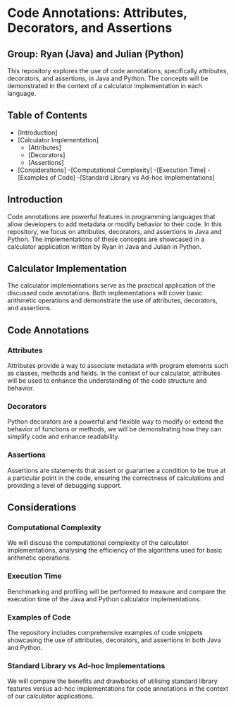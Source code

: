 # Code Annotations: Attributes, Decorators, and Assertions

## Group: Ryan (Java) and Julian (Python)

This repository explores the use of code annotations, specifically attributes, decorators, and assertions, in Java and Python. The concepts will be demonstrated in the context of a calculator implementation in each language.

## Table of Contents
- [Introduction]
- [Calculator Implementation]
  - [Attributes]
  - [Decorators]
  - [Assertions]
- [Considerations]
  -[Computational Complexity]
  -[Execution Time]
  -[Examples of Code]
  -[Standard Library vs Ad-hoc Implementations]

## Introduction
Code annotations are powerful features in programming languages that allow developers to add metadata or modify behavior to their code. In this repository, we focus on attributes, decorators, and assertions in Java and Python. The implementations of these concepts are showcased in a calculator application written by Ryan in Java and Julian in Python.

## Calculator Implementation
The calculator implementations serve as the practical application of the discussed code annotations. Both implementations will cover basic arithmetic operations and demonstrate the use of attributes, decorators, and assertions.

## Code Annotations
### Attributes
Attributes provide a way to associate metadata with program elements such as classes, methods and fields. In the context of our calculator, attributes will be used to enhance the understanding of the code structure and behavior.

### Decorators
Python decorators are a powerful and flexible way to modify or extend the behavior of functions or methods, we will be demonstrating how they can simplify code and enhance readability.

### Assertions
Assertions are statements that assert or guarantee a condition to be true at a particular point in the code, ensuring the correctness of calculations and providing a level of debugging support.

## Considerations

### Computational Complexity
We will discuss the computational complexity of the calculator implementations, analysing the efficiency of the algorithms used for basic arithmetic operations.

### Execution Time
Benchmarking and profiling will be performed to measure and compare the execution time of the Java and Python calculator implementations.

### Examples of Code
The repository includes comprehensive examples of code snippets showcasing the use of attributes, decorators, and assertions in both Java and Python.

### Standard Library vs Ad-hoc Implementations
We will compare the benefits and drawbacks of utilising standard library features versus ad-hoc implementations for code annotations in the context of our calculator applications.
